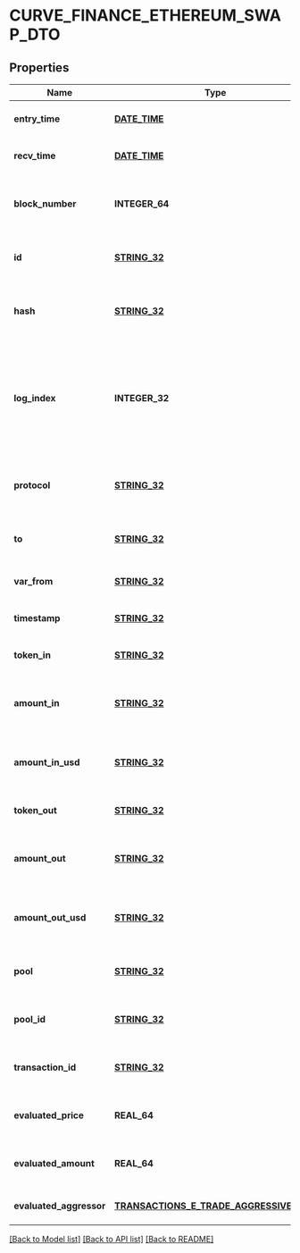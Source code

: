 # CURVE_FINANCE_ETHEREUM_SWAP_DTO

## Properties
Name | Type | Description | Notes
------------ | ------------- | ------------- | -------------
**entry_time** | [**DATE_TIME**](DATE_TIME.md) |  | [optional] [default to null]
**recv_time** | [**DATE_TIME**](DATE_TIME.md) |  | [optional] [default to null]
**block_number** | **INTEGER_64** | Number of block in which entity was recorded. | [optional] [default to null]
**id** | [**STRING_32**](STRING_32.md) | Swap-(transaction hash)-(log index) | [optional] [default to null]
**hash** | [**STRING_32**](STRING_32.md) | Transaction hash of the transaction that emitted this event | [optional] [default to null]
**log_index** | **INTEGER_32** | Event log index. For transactions that don&#39;t emit event, create arbitrary index starting from 0 | [optional] [default to null]
**protocol** | [**STRING_32**](STRING_32.md) | The protocol this transaction belongs to | [optional] [default to null]
**to** | [**STRING_32**](STRING_32.md) | Address that received the tokens | [optional] [default to null]
**var_from** | [**STRING_32**](STRING_32.md) | Address that sent the tokens | [optional] [default to null]
**timestamp** | [**STRING_32**](STRING_32.md) | Timestamp of this event | [optional] [default to null]
**token_in** | [**STRING_32**](STRING_32.md) | Token deposited into pool | [optional] [default to null]
**amount_in** | [**STRING_32**](STRING_32.md) | Amount of token deposited into pool in native units | [optional] [default to null]
**amount_in_usd** | [**STRING_32**](STRING_32.md) | Amount of token deposited into pool in USD | [optional] [default to null]
**token_out** | [**STRING_32**](STRING_32.md) | Token withdrawn from pool | [optional] [default to null]
**amount_out** | [**STRING_32**](STRING_32.md) | Amount of token withdrawn from pool in native units | [optional] [default to null]
**amount_out_usd** | [**STRING_32**](STRING_32.md) | Amount of token withdrawn from pool in USD | [optional] [default to null]
**pool** | [**STRING_32**](STRING_32.md) | The pool involving this transaction | [optional] [default to null]
**pool_id** | [**STRING_32**](STRING_32.md) |  | [optional] [readonly] [default to null]
**transaction_id** | [**STRING_32**](STRING_32.md) |  | [optional] [readonly] [default to null]
**evaluated_price** | **REAL_64** |  | [optional] [readonly] [default to null]
**evaluated_amount** | **REAL_64** |  | [optional] [readonly] [default to null]
**evaluated_aggressor** | [**TRANSACTIONS_E_TRADE_AGGRESSIVE_SIDE**](Transactions.ETradeAggressiveSide.md) |  | [optional] [default to null]

[[Back to Model list]](../README.md#documentation-for-models) [[Back to API list]](../README.md#documentation-for-api-endpoints) [[Back to README]](../README.md)


